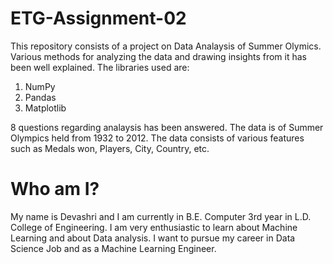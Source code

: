 # ETG-Assignment-02

This repository consists of a project on Data Analaysis of Summer Olymics. Various methods for analyzing the data and drawing insights from it has been well explained.
The libraries used are:

1) NumPy
2) Pandas
3) Matplotlib 

8 questions regarding analaysis has been answered.
The data is of Summer Olympics held from 1932 to 2012.
The data consists of various features such as Medals won, Players, City, Country, etc.

# Who am I?

My name is Devashri and I am currently in B.E. Computer 3rd year in L.D. College of Engineering. I am very enthusiastic to learn about Machine Learning and about Data analysis. I want to pursue my career in Data Science Job and as a Machine Learning Engineer.
